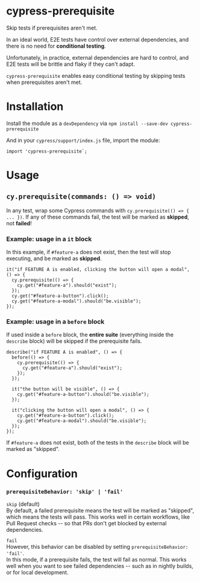 # cypress-prerequisite
Skip tests if prerequisites aren't met.

In an ideal world, E2E tests have control over external dependencies, and there is no need for **conditional testing**.

Unfortunately, in practice, external dependencies are hard to control, and E2E tests will be brittle and flaky if they can't adapt.  

`cypress-prerequisite` enables easy conditional testing by skipping tests when prerequisites aren't met.

# Installation

Install the module as a `devDependency` via `npm install --save-dev cypress-prerequisite`

And in your `cypress/support/index.js` file, import the module:
```
import 'cypress-prerequisite`;
```

# Usage

## `cy.prerequisite(commands: () => void)`

In any test, wrap some Cypress commands with `cy.prerequisite(() => { ... })`.
If any of these commands fail, the test will be marked as **skipped**, not **failed**!

### Example: usage in a `it` block

In this example, if `#feature-a` does not exist, then the test will stop executing, and be marked as **skipped**.

```
it("if FEATURE A is enabled, clicking the button will open a modal", () => {
  cy.prerequisite(() => {
    cy.get("#feature-a").should("exist");
  });
  cy.get("#feature-a-button").click();
  cy.get("#feature-a-modal").should("be.visible");
});
```

### Example: usage in a `before` block

If used inside a `before` block, the **entire suite** (everything inside the `describe` block) will be skipped if the prerequisite fails.

```
describe("if FEATURE A is enabled", () => {
  before(() => {
    cy.prerequisite(() => {
      cy.get("#feature-a").should("exist");
    });
  });
  
  it("the button will be visible", () => {
    cy.get("#feature-a-button").should("be.visible");
  });
  
  it("clicking the button will open a modal", () => {
    cy.get("#feature-a-button").click();
    cy.get("#feature-a-modal").should("be.visible");
  });
});
```

If `#feature-a` does not exist, both of the tests in the `describe` block will be marked as "skipped".

# Configuration

### `prerequisiteBehavior: 'skip' | 'fail'`

`skip` (default)  
By default, a failed prerequisite means the test will be marked as "skipped", which means the tests will pass.
This works well in certain workflows, like Pull Request checks -- so that PRs don't get blocked by external dependencies.

`fail`  
However, this behavior can be disabled by setting `prerequisiteBehavior: 'fail'`.  
In this mode, if a prerequisite fails, the test will fail as normal.
This works well when you want to see failed dependencies -- such as in nightly builds, or for local development.


